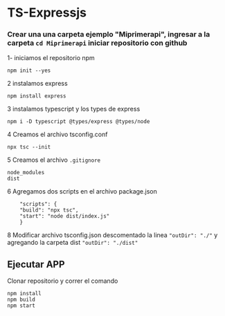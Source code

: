 # TS-Expressjs
### Crear una una carpeta ejemplo "Miprimerapi", ingresar a la carpeta ```cd Miprimerapi``` iniciar repositorio con github
 1- iniciamos el repositorio npm 

    npm init --yes

2 instalamos express

    npm install express

3 instalamos typescript y los types de express

    npm i -D typescript @types/express @types/node

4 Creamos el archivo tsconfig.conf

    npx tsc --init

5 Creamos el archivo ```.gitignore```
    
    node_modules
    dist

6 Agregamos dos scripts en el archivo package.json

    	"scripts": {
		"build": "npx tsc",
		"start": "node dist/index.js"
	    }
8 Modificar archivo tsconfig.json descomentado la linea ```"outDir": "./"``` y agregando la carpeta dist ```"outDir": "./dist"```

## Ejecutar APP
Clonar repositorio y correr el comando 

    npm install
    npm build
    npm start